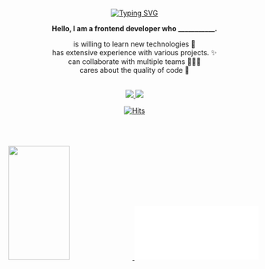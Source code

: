 <div align="center">
<br><br><br>

[![Typing SVG](https://readme-typing-svg.herokuapp.com?font=Oleo+Script&color=9D9ED2&size=35&center=true&vCenter=true&width=404&height=53&lines=%E3%80%80%E3%80%80Hi+there%2C+I'm+Joy+Lee.+%E3%80%80%E3%80%80)](https://git.io/typing-svg)

**Hello, I am a frontend developer who  ___________.**

is willing to learn new technologies 📖<br>
has extensive experience with various projects. ✨<br>
can collaborate with multiple teams 👨‍👩‍👧<br>
cares about the quality of code 🔎<br>

<br>

<a href="https://devjoylee.oopy.io/">
  <img src="https://github.com/devjoylee/devjoylee.github.io/assets/68415905/505c978a-718f-4f4c-b357-23c537dd74db" height='20px' />
</a>
<a href="https://devjoylee.github.io/">
  <img src="https://github.com/devjoylee/devjoylee.github.io/assets/68415905/ca46f166-7f59-4030-b12c-191273cec0e2" height='20px' />
</a>

[![Hits](https://hits.seeyoufarm.com/api/count/incr/badge.svg?url=https%3A%2F%2Fgithub.com%2Fdevjoylee&count_bg=%234c4d71&title_bg=%23545454&icon=github.svg&icon_color=%23E7E7E7&title=Views&edge_flat=false)](https://hits.seeyoufarm.com)

</div>

<br><br>

<!-- devjoylee's profile -->
 
<a href="https://github.com/anuraghazra/github-readme-stats">
  <img src="https://github-readme-stats.vercel.app/api?username=devjoylee&show_icons=true&theme=material-palenight&hide_border=true&bg_color=20232a&icon_color=E3E3E3A8&text_color=fff&title_color=918FE0" width=49.2% height="228px" />
</a>
<a href="https://github.com/devjoylee/github-stats-transparent">
 <img src="https://raw.githubusercontent.com/devjoylee/github-stats-transparent/output/generated/languages.svg" width=49.2%  />
</a>
<!--<a href="https://github.com/ashutosh00710/github-readme-activity-graph">
<img src="https://activity-graph.herokuapp.com/graph?username=devjoylee&theme=react-dark&bg_color=20232a&hide_border=true&line=8A87D0&color=918FE0" width=98%/>
</a>-->
 
<br><br><br>


<!--
**devjoylee/devjoylee** is a ✨ _special_ ✨ repository because its `README.md` (this file) appears on your GitHub profile.

Here are some ideas to get you started:

- 🔭 I’m currently working on ...
- 🌱 I’m currently learning ...
- 👯 I’m looking to collaborate on ...
- 🤔 I’m looking for help with ...
- 💬 Ask me about ...
- 📫 How to reach me: ...
- 😄 Pronouns: ...
- ⚡ Fun fact: ...
-->
